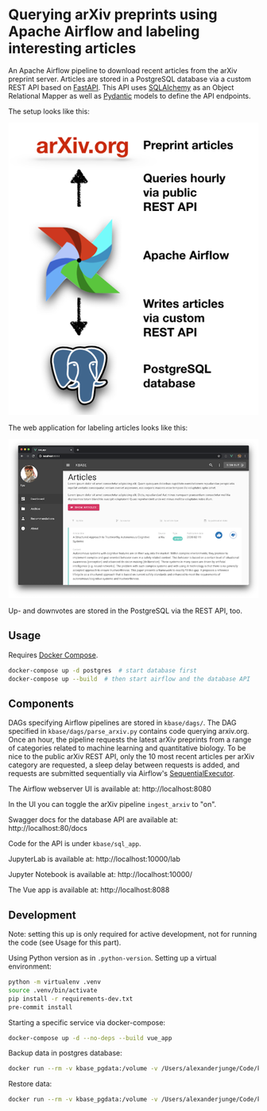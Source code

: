 # Querying arXiv preprints using Apache Airflow and labeling interesting articles

An Apache Airflow pipeline to
download recent articles from the arXiv preprint server.
Articles are stored in a PostgreSQL database via a
custom REST API based on [FastAPI](https://github.com/tiangolo/fastapi).
This API uses [SQLAlchemy](https://www.sqlalchemy.org) as an Object Relational Mapper
as well as [Pydantic](https://github.com/samuelcolvin/pydantic/) models to define the API endpoints.

The setup looks like this:

![Overview](https://github.com/JungeAlexander/kbase/blob/arxiv_airflow_fastapi_psql/doc/img/overview.png)

The web application for labeling articles looks like this:

![UI](https://github.com/JungeAlexander/kbase/blob/user_ratings/doc/img/vue_app_ui.png)

Up- and downvotes are stored in the PostgreSQL via the REST API, too.

## Usage

Requires [Docker Compose](https://docs.docker.com/compose/install/).

```sh
docker-compose up -d postgres  # start database first
docker-compose up --build  # then start airflow and the database API
```

## Components

DAGs specifying Airflow pipelines are stored in `kbase/dags/`.
The DAG specified in `kbase/dags/parse_arxiv.py` contains code querying arxiv.org.
Once an hour, the pipeline requests the latest arXiv preprints from a range of categories
related to machine learning and quantitative biology.
To be nice to the public arXiv REST API, only the 10 most recent articles per arXiv category
are requested, a sleep delay between requests is added, and requests are submitted sequentially
via Airflow's
[SequentialExecutor](https://airflow.apache.org/docs/stable/_api/airflow/executors/index.html#airflow.executors.SequentialExecutor).

The Airflow webserver UI is available at: http://localhost:8080

In the UI you can toggle the arXiv pipeline `ingest_arxiv` to "on".

Swagger docs for the database API are available at: http://localhost:80/docs

Code for the API is under `kbase/sql_app`.

JupyterLab is available at: http://localhost:10000/lab

Jupyter Notebook is available at: http://localhost:10000/

The Vue app is available at: http://localhost:8088

## Development

Note: setting this up is only required for active development, not for running the code (see Usage for this part).

Using Python version as in `.python-version`.
Setting up a virtual environment:

```sh
python -m virtualenv .venv
source .venv/bin/activate
pip install -r requirements-dev.txt
pre-commit install
```

Starting a specific service via docker-compose:

```sh
docker-compose up -d --no-deps --build vue_app
```

Backup data in postgres database:

```sh
docker run --rm -v kbase_pgdata:/volume -v /Users/alexanderjunge/Code/kbase/mybackup:/backup alpine tar -cjf /backup/pgdata_archive_20200311.tar.bz2 -C /volume ./
```

Restore data:

```sh
docker run --rm -v kbase_pgdata:/volume -v /Users/alexanderjunge/Code/kbase/mybackup:/backup alpine sh -c "rm -rf /volume/* /volume/.* ; tar -C /volume/ -xjf /backup/pgdata_archive.tar.bz2"
```